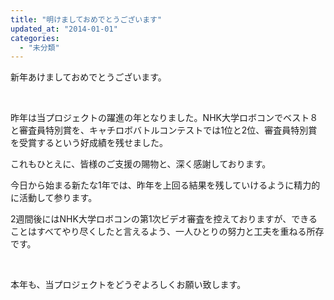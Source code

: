 ```yaml
---
title: "明けましておめでとうございます"
updated_at: "2014-01-01"
categories: 
  - "未分類"
---
```


新年あけましておめでとうございます。

 

昨年は当プロジェクトの躍進の年となりました。NHK大学ロボコンでベスト８と審査員特別賞を、キャチロボバトルコンテストでは1位と2位、審査員特別賞を受賞するという好成績を残せました。

これもひとえに、皆様のご支援の賜物と、深く感謝しております。

今日から始まる新たな1年では、昨年を上回る結果を残していけるように精力的に活動して参ります。

2週間後にはNHK大学ロボコンの第1次ビデオ審査を控えておりますが、できることはすべてやり尽くしたと言えるよう、一人ひとりの努力と工夫を重ねる所存です。

 

本年も、当プロジェクトをどうぞよろしくお願い致します。
